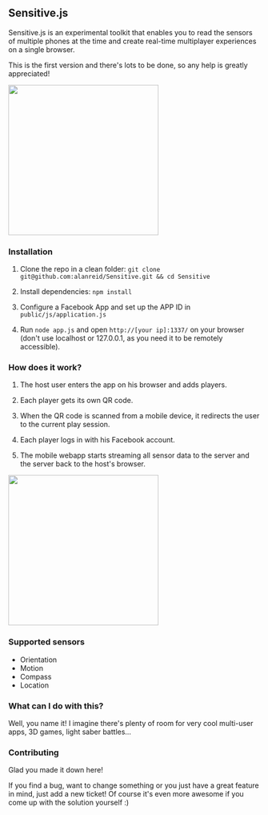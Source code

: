 ## Sensitive.js
Sensitive.js is an experimental toolkit that enables you to read the sensors of multiple phones at the time and create real-time multiplayer experiences on a single browser.

This is the first version and there's lots to be done, so any help is greatly appreciated!

<img src="http://f.cl.ly/items/3Z140G2p341D38462J44/Screen%20Shot%202013-03-29%20at%202.44.46%20PM.png" height="300" />


### Installation

1. Clone the repo in a clean folder: `git clone git@github.com:alanreid/Sensitive.git && cd Sensitive`

2. Install dependencies: `npm install`

3. Configure a Facebook App and set up the APP ID in `public/js/application.js`

4. Run `node app.js` and open `http://[your ip]:1337/` on your browser (don't use localhost or 127.0.0.1, as you need it to be remotely accessible).


### How does it work?
1. The host user enters the app on his browser and adds players.

2. Each player gets its own QR code.

3. When the QR code is scanned from a mobile device, it redirects the user to the current play session.

4. Each player logs in with his Facebook account.

5. The mobile webapp starts streaming all sensor data to the server and the server back to the host's browser.

<img src="https://www.lucidchart.com/publicSegments/view/5155c738-1148-47aa-9ab0-0aa40a000cd9/image.png" height="300" />


### Supported sensors
* Orientation
* Motion
* Compass
* Location


### What can I do with this?
Well, you name it! I imagine there's plenty of room for very cool multi-user apps, 3D games, light saber battles… 


### Contributing
Glad you made it down here! 

If you find a bug, want to change something or you just have a great feature in mind, just add a new ticket! Of course it's even more awesome if you come up with the solution yourself :) 
